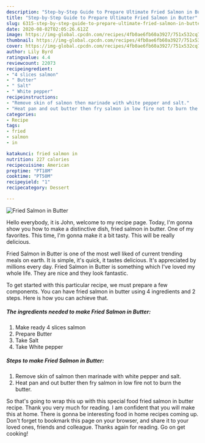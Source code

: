 ```yaml
---
description: "Step-by-Step Guide to Prepare Ultimate Fried Salmon in Butter"
title: "Step-by-Step Guide to Prepare Ultimate Fried Salmon in Butter"
slug: 6315-step-by-step-guide-to-prepare-ultimate-fried-salmon-in-butter
date: 2020-08-02T02:05:26.612Z
image: https://img-global.cpcdn.com/recipes/4fb0ae6fb60a3927/751x532cq70/fried-salmon-in-butter-recipe-main-photo.jpg
thumbnail: https://img-global.cpcdn.com/recipes/4fb0ae6fb60a3927/751x532cq70/fried-salmon-in-butter-recipe-main-photo.jpg
cover: https://img-global.cpcdn.com/recipes/4fb0ae6fb60a3927/751x532cq70/fried-salmon-in-butter-recipe-main-photo.jpg
author: Lily Byrd
ratingvalue: 4.4
reviewcount: 22073
recipeingredient:
- "4 slices salmon"
- " Butter"
- " Salt"
- " White pepper"
recipeinstructions:
- "Remove skin of salmon then marinade with white pepper and salt."
- "Heat pan and out butter then fry salmon in low fire not to burn the butter."
categories:
- Recipe
tags:
- fried
- salmon
- in

katakunci: fried salmon in 
nutrition: 227 calories
recipecuisine: American
preptime: "PT18M"
cooktime: "PT50M"
recipeyield: "1"
recipecategory: Dessert

---
```



![Fried Salmon in Butter](https://img-global.cpcdn.com/recipes/4fb0ae6fb60a3927/751x532cq70/fried-salmon-in-butter-recipe-main-photo.jpg)

Hello everybody, it is John, welcome to my recipe page. Today, I'm gonna show you how to make a distinctive dish, fried salmon in butter. One of my favorites. This time, I'm gonna make it a bit tasty. This will be really delicious.



Fried Salmon in Butter is one of the most well liked of current trending meals on earth. It is simple, it's quick, it tastes delicious. It's appreciated by millions every day. Fried Salmon in Butter is something which I've loved my whole life. They are nice and they look fantastic.


To get started with this particular recipe, we must prepare a few components. You can have fried salmon in butter using 4 ingredients and 2 steps. Here is how you can achieve that.

<!--inarticleads1-->

##### The ingredients needed to make Fried Salmon in Butter:

1. Make ready 4 slices salmon
1. Prepare  Butter
1. Take  Salt
1. Take  White pepper




<!--inarticleads2-->

##### Steps to make Fried Salmon in Butter:

1. Remove skin of salmon then marinade with white pepper and salt.
1. Heat pan and out butter then fry salmon in low fire not to burn the butter.




So that's going to wrap this up with this special food fried salmon in butter recipe. Thank you very much for reading. I am confident that you will make this at home. There is gonna be interesting food in home recipes coming up. Don't forget to bookmark this page on your browser, and share it to your loved ones, friends and colleague. Thanks again for reading. Go on get cooking!
